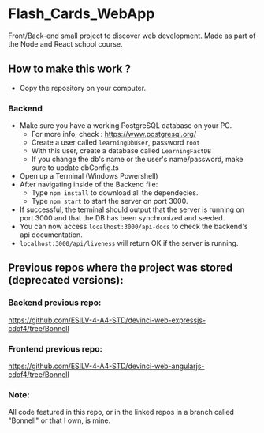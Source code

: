 # Flash_Cards_WebApp

Front/Back-end small project to discover web development. Made as part of the Node and React school course.

## How to make this work ?

- Copy the repository on your computer.

### Backend

- Make sure you have a working PostgreSQL database on your PC.
    - For more info, check : https://www.postgresql.org/
    - Create a user called `learningDbUser`, password `root`
    - With this user, create a database called `LearningFactDB`
    - If you change the db's name or the user's name/password, make sure to update dbConfig.ts
- Open up a Terminal (Windows Powershell)
- After navigating inside of the Backend file:
    - Type `npm install` to download all the dependecies.
    - Type `npm start` to start the server on port 3000.
- If successful, the terminal should output that the server is running on port 3000 and that the DB has been synchronized and seeded.
- You can now access `localhost:3000/api-docs` to check the backend's api documentation.
- `localhost:3000/api/liveness` will return OK if the server is running.

## Previous repos where the project was stored (deprecated versions):

### Backend previous repo:
https://github.com/ESILV-4-A4-STD/devinci-web-expressjs-cdof4/tree/Bonnell

### Frontend previous repo:
https://github.com/ESILV-4-A4-STD/devinci-web-angularjs-cdof4/tree/Bonnell

### Note:
All code featured in this repo, or in the linked repos in a branch called "Bonnell" or that I own, is mine.